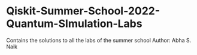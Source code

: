 # Qiskit-Summer-School-2022-Quantum-SImulation-Labs
Contains the solutions to all the labs of the summer school
Author: Abha S. Naik
